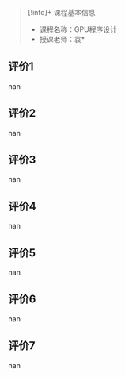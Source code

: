 >[!info]+ 课程基本信息
>
> - 课程名称：GPU程序设计
> - 授课老师：袁*

## 评价1

nan
## 评价2

nan
## 评价3

nan
## 评价4

nan
## 评价5

nan
## 评价6

nan
## 评价7

nan
